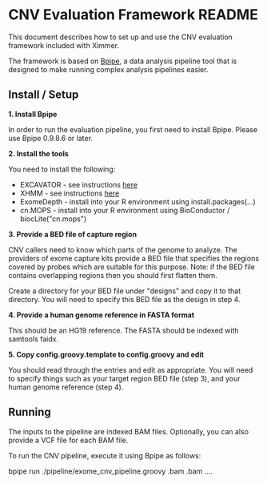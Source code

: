 CNV Evaluation Framework README
===============================

This document describes how to set up and use the CNV evaluation framework
included with Ximmer.

The framework is based on [Bpipe](http://bpipe.org), a data analysis pipeline
tool that is designed to make running complex analysis pipelines easier. 

Install / Setup
----------------

**1. Install Bpipe**

In order to run the evaluation pipeline, you first need to install Bpipe. Please
use Bpipe 0.9.8.6 or later.

**2. Install the tools**

You need to install the following:

  * EXCAVATOR - see instructions [here](tools/excavator/README.md)
  * XHMM - see instructions [here](tools/xhmm/README.md)
  * ExomeDepth - install into your R environment using install.packages(...)
  * cn.MOPS - install into your R environment using BioConductor / biocLite("cn.mops") 

**3. Provide a BED file of capture region**

CNV callers need to know which parts of the genome to analyze. The providers
of exome capture kits provide a BED file that specifies the regions covered by 
probes which are suitable for this purpose. Note: if the BED file contains overlapping
regions then you should first flatten them.

Create a directory for your BED file under "designs" and copy it to that directory.
You will need to specify this BED file as the design in step 4.

**4. Provide a human genome reference in FASTA format**

This should be an HG19 reference. The FASTA should be indexed with samtools
faidx.

**5. Copy config.groovy.template to config.groovy and edit**

You should read through the entries and edit as appropriate. You will need to 
specify things such as your target region BED file (step 3), and your human genome
reference (step 4).

Running
----------------

The inputs to the pipeline are indexed BAM files. Optionally, you can also
provide a VCF file for each BAM file.

To run the CNV pipeline, execute it using Bpipe as follows:

bpipe run ./pipeline/exome_cnv_pipeline.groovy <bam1>.bam <bam2>.bam ....

